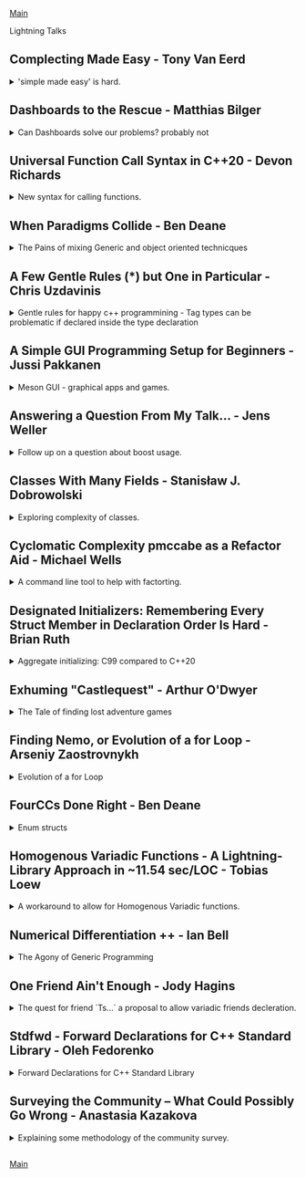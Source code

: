 <!--
ignore these words in spell check for this file
// cSpell:ignore adjacens plecto maat jfif fourcc gemi blarg bippity
-->

[Main](README.md)

Lightning Talks

## Complecting Made Easy - Tony Van Eerd

<details>
<summary>
'simple made easy' is hard.

</summary>

[Complecting Made Easy](https://youtu.be/jSIMzirLJKE)

the word "easy" comes from the latin "adjacens", which means "close at hand", things that are easy are "close to us".

> complect
>
> - "plecto" (latin) = fold/ braid
> - simple - one fold
> - complex - many folds
> - Complecting - interweaving

complecting is easy, make code intertwined:(bad code!)

- add global variable
  - one could change the global variables
- shared pointer (raw pointer as well)
  - "a shared pointer is as good as a global variable"
- a class that has access to both of them. (MODEL)
- base classes
  - static variable in the base class!
- grab code that you know and copy it!
- members functions are easier than free function,
  - "classes are made of Velcro"
  - naming files is hard... (utils is a bad name)

</details>

## Dashboards to the Rescue - Matthias Bilger

<details>
<summary>
Can Dashboards solve our problems? probably not
</summary>


[Dashboards to the Rescue](https://youtu.be/eOMqO0OKsCw)

everybody loves cats and dashboards. nice looking, no knowledge required, easy access to KPI (key performance index)

if we remove the assert statements, we can make the test pass! we can also count the assert statements, or add pointless tests to ramp up the KPI of line coverage or code coverage.

> - "easy measurable does not mean useful"
> - making a metric a target is bad
> - dashboards will not save us.

</details>

## Universal Function Call Syntax in C++20 - Devon Richards
<details>
<summary>
New syntax for calling functions.
</summary>

[Universal Function Call Syntax in C++20](https://youtu.be/uT1ZJHM8DkE)

calling a free function and a member function with the same syntax, like `std::size` on containers, which uses the member function `size` from the container.

but it also lets us write function from left to right, like the pipe operator for ranges. he has a macro that allows it in compiler explorer, and the performance hit is really small, the macro does a hack to allow templates somehow.
</details>

## When Paradigms Collide - Ben Deane

<details>
<summary>
The Pains of mixing Generic and object oriented technicques
</summary>

[When Paradigms Collide](https://youtu.be/VoIesQvx4_4)

we have a class, and we write an output stream operator for them, it works fine. then we have a vector of them, but if we want to use the operator as part of the algorithm, things get ugly and we end up using the _initialize-then-modify_ anti-pattern.

```cpp
std::stringsteam ss;
for_each(cbegin(array_of_s), cend(array_of_s),
  [&](const auto & elem){
    ss << elem;
  });
std::cout << ss.str() <<'\n';
```

> - I created a stringstream
> - Then I modify it.
> - I can't say it's const.
> - In the general case, I don't get RVO.

we can try using the accumulate algorithm and being more declarative, but this doesn't work. because the return type of `<<` is output stream, no stringstream.

```cpp
const auto ss = accumlate(
  cbegin(array_of_s),
  cend(array_of_s),
  std::stringstream{}, // initialize
  [&](std::stringstream ss, const auto & elem){
    return std::move(ss << elem); // this fails!
  });
```

there is a conflict between paradigms, streams use the OOP, while algorithms use generic approach.

> - a _std::stringstream_ is-a ostream
> - operator `<<` takes and returns reference-to-base (ostream).
> - algorithms work on values
> - algorithms preseve types ass they move thorough the calculation.
>
> You can't preserve the type you're given if the function returns the base!

we can try playing around with the operator, and then we try to constrain it with concepts

```cpp
template <typename T>
concept outputtable = requires (std::ostream& s, T t)
{
  { s << t} -> std::same_as<std::ostream&>;
};

template <typename TDerived, typename TBase>
concept subclass_of =
  std::derived_from<TDerived, TBase>  // remember, a class counts as being derived from it self
  and not std::same_as<TDerived, TBase>;

// wrapper
auto & operator<<(subclass_of<std::ostream> auto & os, const outputtable auto &t)
{
  static_cast<std::ostream&>(os) << t;
  return t;
}
```

> Conclusion
>
> - Mixing Paradigms is sometimes painful.
> - we're stuck with the stream interface.
> - careful use of concepts can help bridge the gap.
> - `std::derived_from` is misnamed.
> - when dealing with class hierarchies, reflexive concepts may not be best.

</details>

## A Few Gentle Rules (\*) but One in Particular - Chris Uzdavinis

<details>
<summary>
Gentle rules for happy c++ programmining -  Tag types can be problematic if declared inside the type declaration
</summary>

[A Few Gentle Rules (\*) but One in Particular](https://youtu.be/26-7V8M1TmQ)

> - Avoid raw pointers
> - Don't use objects after they have been moved
> - Avoid leading underscores in identifiers
> - Beware of potentially catastrophic results of impromptu type declarationsfrom embedded elaborated type specifiers.
>
> In other words, don't dclare types inside other declarations.

```cpp
namespace B
{
  std::vector<struct Foo*> vec; // new types
  void f(struct Arg*); // new type
}
```

it's better to declare them outside

```cpp
namespace B
{
  struct Foo;
  struct Arg;
  std::vector<Foo*> vec; // new types
  void f(Arg*); // new type
}
```

if we declare the type inside something else, a look-up is done, and if the type isn't found, then we create one. so if the type is added somewhere outside, then we suddenly change the meaning!

```cpp
struct Foo;
namespace B
{
  std::vector<struct Foo*> vec; // doesn't create a new type
}
```

this is relvent because of Tag types (for strong types). we see code like this. which is actually a minefield.

```cpp
template <typename T, typename Tag>
struct StrongType
{
  T value;
};
using Price = StrongType<std::uint64_t, struct PriceTag>;
using Qty = StrongType<std::uint64_t, struct QtyTag>;

static_assert(not std::is_same_v<Price, Qty>);
```

instead, it should be done like this:

```cpp
struct PriceTag;
using Price = StrongType<std::uint64_t, PriceTag>;
struct QtyTag;
using Qty = StrongType<std::uint64_t, QtyTag>;
```

```cpp
struct PriceTag;
using Price = StrongType<std::int, PriceTag>;
namespace B
{
  using Price = StrongType<std::int, struct PriceTag>;
}

static_assert(not std::is_same_v<Price, B::Price>); // this fails! same type

```

here's another failure! elaborated-type-specifies might introduce into the ecnlosing namespace,

```cpp
namespace A
{
  using Price = StrongType<std::int, struct PriceTag>;
}

namespace B
{
  using Price = StrongType<std::int, struct PriceTag>;
}
static_assert(not std::is_same_v<A::Price, B::Price>); // this fails! same type
```

there also probelm of how types affect ADL, so if the tag type is introduced from another scope, then we might not use the specialized version. this can also lead into ODR violations in linking.

> Summary:\
> Elaborated type specifier declarations can result in
>
> - Changed types and signatures
> - Unexpected Namespace injections
> - Difficult debugging
> - Linker errors
> - ADL flippancy
> - ODR violations
>
> Just Say No! prefer strong types that don't use tags. But if you must use tags, declare them separately

</details>

## A Simple GUI Programming Setup for Beginners - Jussi Pakkanen

<details>
<summary>
Meson GUI - graphical apps and games.
</summary>

[A Simple GUI Programming Setup for Beginners](https://youtu.be/WwzO7TjgBOg)

is c++ really that bad and hard for GUI applications?

looking at "one lone coder" header only pixel engine. there is an issue with loading PNG images.
Messon is a tool to wrapover and simplify the process.

</details>

## Answering a Question From My Talk… - Jens Weller

<details>
<summary>
Follow up on a question about boost usage.
</summary>

[Answering a Question From My Talk…](https://youtu.be/qqGl03QisI4)

> "Are you saying there is a correlation between Boost usage and C++17 usage, rather than with C++98 usage?"

part of understaning the c++ community. trying to figure out the correlation

</details>

## Classes With Many Fields - Stanisław J. Dobrowolski

<details>
<summary>
Exploring complexity of classes.
</summary>

[Classes With Many Fields](https://youtu.be/35y3OrsKq8c)

testing how many classes in big projects have more than 4 fields. all sorts of visualizations.

</details>

## Cyclomatic Complexity pmccabe as a Refactor Aid - Michael Wells

<details>
<summary>
A command line tool to help with factorting.
</summary>

[Cyclomatic Complexity pmccabe as a Refactor Aid](https://youtu.be/TmWc4mdLmvQ)

measureing and managing complexity. cyclomatic complexity of control flow. **pmccabe** is a tool that can help us measure complexity and determine how much effort will be required to test or change something. also guessting the `code maat` tool to find hot-spots in the code based on git data.

</details>

## Designated Initializers: Remembering Every Struct Member in Declaration Order Is Hard - Brian Ruth

<details>
<summary>
Aggregate initializing: C99 compared to C++20
</summary>

[Designated Initializers: Remembering Every Struct Member in Declaration Order Is Hard](https://youtu.be/dKgTet55Pn8)

c99 had desinated initlizars for structs, it also had array designators. for some values, for ranges, etc... . but i'ts posable to mix stuff, some default, some ordered, some named, some self referential.

c++20 added to standard designated initlizaers, but more restricted, the order matters much more.

</details>

## Exhuming "Castlequest" - Arthur O'Dwyer

<details>
<summary>
The Tale of finding lost adventure games
</summary>

[Exhuming "Castlequest"](https://youtu.be/-4LN7Uy46-0)

Arthur tried to find who wrote the code for the text adventure "Castlequest", which was part of the GEnie network thing. it's part of some convoluted web of simillar games, there's a tale of getting the copyright documents from the library of congress. and it has the source code!

it's now up on github! [castleQuest](https://github.com/Quuxplusone/Castlequest) with instructions on how to compile and run it.

</details>

## Finding Nemo, or Evolution of a for Loop - Arseniy Zaostrovnykh

<details>
<summary>
Evolution of a for Loop
</summary>

[Finding Nemo, or Evolution of a for Loop](https://youtu.be/jXWz0kwtxrQ)

predicates and searching for existing in different versions of c++.

metrics are lines of codes, number of tokens, words, and cognitive load/complexity.

we start with c++98, regular index based loop. in c++11, we have `for auto`, and also library algorithm like `std::any_of`. in c++20 we have ranges, which makes things simpler.

```cpp
bool isNemo(int fish)
{
  return fish == 34;
}

namespace cpp98
{
  bool findNemo(std::vector<int> const& fish)
  {
    for (int i = 0;  i < fish.size(); ++i)
    {
      if (isNemo(fish[i]))
      {
        return true;
      }
    }
    return false;
  }
}

namespace cpp11_lang
{
  bool findNemo(std::vector<int> const& fish)
  {
    for (auto f : fish)
    {
      if (isNemo(f))
      {
        return true;
      }
    }
    return false;
  }
}

namespace cpp11_lib
{
  bool findNemo(std::vector<int> const& fish)
  {
    return std::any_of(fish.begin(), find.end(), isNemo);
  }
}

namespace cpp20
{
  bool findNemo(std::vector<int> const& fish)
  {
    return std::ranges::any_of(fish, isNemo);
  }
}
```

but because all the code is still valid, we might have old style code hiding in our code base, so we should update it, luckily, there is static analysis tools to help us.

</details>

## FourCCs Done Right - Ben Deane

<details>
<summary>
Enum structs
</summary>

[FourCCs Done Right](https://youtu.be/ytu_yMT0mbo)

four cc is a way to identify file formats. like h264, jfif. commonly used for av codecs. supposed to be somewhat human readble. but we need someway to put this into code.

this is valid in C (and c++), but problematic. don't forget about endianess!

```cpp
unsigned int pig = 'Gemi';
```

we could use class in c++98, but that requires us to tell the compiler stuff.

now we can use enum structs and use string literals,

```cpp
enum struct FourCC : std::uint32_t{};

consteval auto operator""_4cc(const char* std::size_t);

constexpr auto to_fourcc(std::uint32_t);
constexpr auto to_fourcc(const std::string&);
constexpr auto to_fourcc(std::string_view);
```

and this allows us to use switch cases, and we don't have to write so many boiler plate code.

```cpp
switch(code){
  case "Gemi"_4cc:
  case "iota"_4cc:
  case "min"_4cc:
  case "Lulu"_4cc:
}
```

but sometimes we need to convert, like when we work with legacy code, we can overload the unary `+` operator to cast into the numeric value.

</details>

## Homogenous Variadic Functions - A Lightning-Library Approach in ~11.54 sec/LOC - Tobias Loew

<details>
<summary>
A workaround to allow for Homogenous Variadic functions.
</summary>

[Homogenous Variadic Functions - A Lightning-Library Approach in ~11.54 sec/LOC](https://youtu.be/PI-E2T1FBdw)

Homogenous variadic function (HFV):

function (overload-set) with an arbitrary number of arguments, all of the same type.

```cpp
Foo(T t1);
Foo(T t1,T t2);
Foo(T t1,T t2, T t3);
Foo(T t1,T t2, T t3,T t4);
//...
```

and the propsal was buried,

```cpp
Foo(T... ts);
```

a walk around is to combiner parameters pack and `requires` clause.

```cpp
template <class ... Args>
requires (std::is_convertible_v<Args, T> && ...) // all args are convertible to T
void Foo (Args&&... args)
{
  // ...
}
```

the question of which overload is called when we have conflicting cases? how is this resolved?

```cpp
requires (std::is_convertible_v<Args, int> && ...) // all args are convertible to int
void Foo (Args&&... args)
{}

requires (std::is_convertible_v<Args, float> && ...) // all args are convertible to float
void Foo (Args&&... args)
{}

Foo(1,2,3); //(a)
Foo(0.5f, -2.4f); //(b)
Foo(1.5f,3); //(c)
```

**turns out that all the cases are ambiguous.**

if we use a `mp_list` as a way to hold the types, we can make the first two cases work, and the last case fail as ambiguous, as we want.

</details>

## Numerical Differentiation ++ - Ian Bell

<details>
<summary>
The Agony of Generic Programming
</summary>

[Numerical Differentiation ++](https://youtu.be/irEtRmb4OME)

getting derivatives, differentiations. it's important for machine learning.

```cpp
#include <complex>
#include <iostream>
#include <iomanip>

int main()
{
  double x = 3.0;
  double h = 1e-100; //step
  std::cout
  << std::setprecision(18)
  << std::cox(x)
  << std::endl
  << std::sin(std::complex<double>(x,h)).imag()/h
  << std::endl;
}
```

both are the same value, more or less.

some way to connect the c+++ values to a C API. the solution was to combine variants, visitors and concepts to make something.

</details>

## One Friend Ain't Enough - Jody Hagins

<details>
<summary>
The quest for friend `Ts...` a proposal to allow variadic friends decleration.
</summary>

[One Friend Ain't Enough](https://youtu.be/zvWCgiVvpPU)

traditional friendship, grants access to data inside the class.

```cpp
class Blarg;
class Blip
{
  private:
  int data_;
  friend Blarg;
  public:
  //...
};
```

the passkey Idiom allows a limited way, which can also be templated.

```cpp
class Blarg;
class Blip
{
  private:
  int data_;
  public:
  int data(Passkey) const {return date_;}
};
```

Discrete "friendship"

```cpp
class Blip
{
  private:
  int data_;
  public:
  void bippity(Passkey<Foo>);
  void boppity(Passkey<Bar>);
  void boo(Passkey<Baz>) const;
};
```

Passkey implementation

```cpp
class PasskeyBase // aggregate initialization madness - to avoid the {} initialize
{
  protected:
  PasskeyBase() = default;
};

template <typename T>
class Passkey: PasskeyBase
{
  private:
  friend T;
  constexpr Passkey() = default;
  constexpr Passkey() & operator=(Passkey&&) =delete; // no move constructor
}
```

granting access to more than one class

```cpp
class Blarg;
class Baz;

class Blip
{
  private:
  int data_;
  public:
  int data(Passkey<Blarg, Baz>) const {return x;}

};
```

so we need to modify the key again. but this doesn't work.

```cpp
template <typename ... Ts>
class Passkey: PasskeyBase
{
  private:
  friend Ts...; // ERROR!
  constexpr Passkey() = default;
  constexpr Passkey() & operator=(Passkey&&) =delete; // no move constructor
}
```

another example with CRTP. trying to get variadic CRTP. but we can't get variadic friends.

</details>

## Stdfwd - Forward Declarations for C++ Standard Library - Oleh Fedorenko

<details>
<summary>
Forward Declarations for C++ Standard Library
</summary>

[Stdfwd - Forward Declarations for C++ Standard Library](https://youtu.be/lv6Q5P3v-tg)

still mostly undefined behavior, not sure why this is good? maybe it helps with keeping the size down instead of precompiling them?

</details>

## Surveying the Community – What Could Possibly Go Wrong - Anastasia Kazakova

<details>
<summary>
Explaining some methodology of the community survey.
</summary>

[Surveying the Community – What Could Possibly Go Wrong](https://youtu.be/Hg1gIxRr4eI)

understaning the biases. changes between survies, understanding how the question wording effects the answers.

</details>

##

[Main](README.md)

